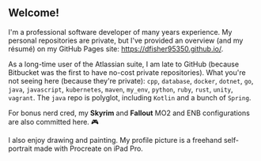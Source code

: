 <!--
**dfisher95350/dfisher95350** is a ✨ _special_ ✨ repository because its `README.md` (this file) appears on your GitHub profile.

Here are some ideas to get you started:

- 🔭 I’m currently working on ...
- 🌱 I’m currently learning ...
- 👯 I’m looking to collaborate on ...
- 🤔 I’m looking for help with ...
- 💬 Ask me about ...
- 📫 How to reach me: ...
- 😄 Pronouns: ...
- ⚡ Fun fact: ...
-->

## Welcome!

I'm a professional software developer of many years experience. My personal repositories are private, but I've provided an overview (and my résumé) on my GitHub Pages site: https://dfisher95350.github.io/.

As a long-time user of the Atlassian suite, I am late to GitHub (because Bitbucket was the first to have no-cost private repositories). What you're not seeing here (because they're private): `cpp`, `database`, `docker`, `dotnet`, `go`, `java`, `javascript`, `kubernetes`, `maven`, `my_env`, `python`, `ruby`, `rust`, `unity`, `vagrant`. The `java` repo is polyglot, including `Kotlin` and a bunch of `Spring`.

For bonus nerd cred, my **Skyrim** and **Fallout** MO2 and ENB configurations are also committed here. :video_game:

I also enjoy drawing and painting. My profile picture is a freehand self-portrait made with Procreate on iPad Pro.

